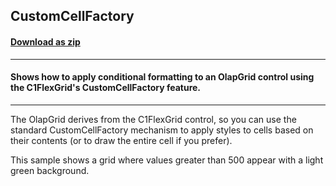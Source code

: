 ## CustomCellFactory
#### [Download as zip](https://downgit.github.io/#/home?url=https://github.com/GrapeCity/ComponentOne-WPF-Samples/tree/master/NET_4.5.2/C1.WPF.Olap/VB/CustomCellFactory/CustomCellFactory)
____
#### Shows how to apply conditional formatting to an OlapGrid control using the C1FlexGrid's CustomCellFactory feature.
____
The OlapGrid derives from the C1FlexGrid control, so you can use the standard CustomCellFactory
mechanism to apply styles to cells based on their contents (or to draw the entire cell 
if you prefer).

This sample shows a grid where values greater than 500 appear with a light green background.
